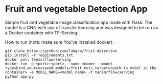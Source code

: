 Fruit and vegetable Detection App
=====

Simple fruit and vegetable image classification app made with Flask.
The model is a CNN with use of transfer learning and was designed to be run as a Docker container with TF-Serving.

How to run (note: make sure You've installed docker):
~~~
git clone https://github.com/lukgra/fruit-detection
pip install -r requirements.txt
docker pull tensorflow/serving
docker run -p <port>:<port> --name <name> --mount type=bind,source=saved_models/fruit_net/,target=<path to model in the container> -e MODEL_NAME=<model name> -t tensorflow/serving
python app.py
~~~